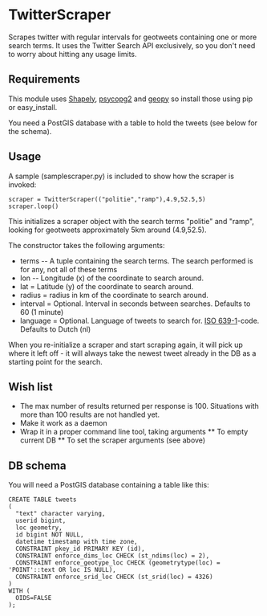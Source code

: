 TwitterScraper
==============

Scrapes twitter with regular intervals for geotweets containing one or more search terms. It uses the Twitter Search API exclusively, so you don't need to worry about hitting any usage limits.

Requirements
------------

This module uses [Shapely]("http://gispython.org/shapely/docs/1.2/index.html"), [psycopg2]("http://initd.org/psycopg/") and [geopy]("http://code.google.com/p/geopy/") so install those using pip or easy_install. 

You need a PostGIS database with a table to hold the tweets (see below for the schema).

Usage
-----

A sample (samplescraper.py) is included to show how the scraper is invoked:

	scraper = TwitterScraper(("politie","ramp"),4.9,52.5,5)
	scraper.loop()

This initializes a scraper object with the search terms "politie" and "ramp", looking for geotweets approximately 5km around (4.9,52.5).

The constructor takes the following arguments:	

* terms -- A tuple containing the search terms. The search performed is for any, not all of these terms
* lon -- Longitude (x) of the coordinate to search around. 
* lat = Latitude (y) of the coordinate to search around.  
* radius = radius in km of the coordinate to search around. 
* interval = Optional. Interval in seconds between searches. Defaults to 60 (1 minute) 
* language = Optional. Language of tweets to search for. [ISO 639-1]("http://en.wikipedia.org/wiki/ISO_639-1")-code. Defaults to Dutch (nl)

When you re-initialize a scraper and start scraping again, it will pick up where it left off - it will always take the newest tweet already in the DB as a starting point for the search.

Wish list
---------
* The max number of results returned per response is 100. Situations with more than 100 results are not handled yet. 
* Make it work as a daemon
* Wrap it in a proper command line tool, taking arguments
** To empty current DB
** To set the scraper arguments (see above)

DB schema
---------

You will need a PostGIS database containing a table like this:

	CREATE TABLE tweets
	(
	  "text" character varying,
	  userid bigint,
	  loc geometry,
	  id bigint NOT NULL,
	  datetime timestamp with time zone,
	  CONSTRAINT pkey_id PRIMARY KEY (id),
	  CONSTRAINT enforce_dims_loc CHECK (st_ndims(loc) = 2),
	  CONSTRAINT enforce_geotype_loc CHECK (geometrytype(loc) = 'POINT'::text OR loc IS NULL),
	  CONSTRAINT enforce_srid_loc CHECK (st_srid(loc) = 4326)
	)
	WITH (
	  OIDS=FALSE
	);
